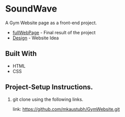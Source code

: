 # SoundWave
A Gym Website page as a front-end project.
- [fullWebPage](https://mkaustubh.github.io/GymWebsite) - Final result of the project
- [Design](https://github.com/mkaustubh/GymWebsite/blob/gh-pages/copyright.jpg) - Website Idea

##  Built With
*  HTML
*  CSS

## Project-Setup Instructions.
1. git clone using the following links.

   link: https://github.com/mkaustubh/GymWebsite.git
